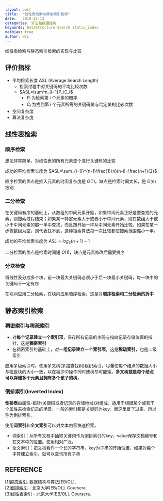 ```yaml
---
layout: post
title:  "线性表检索与静态索引检索"
date:   2019-12-13
categories: 算法和数据结构
keywords: DataStructure Search Static_index
mathjax: true
author: wzx
---
```


线性表检索与静态索引检索的实现与比较




## 评价指标
- 平均检索长度 ASL (Average Search Length)
    - 检索过程中对关键码的平均比较次数
    - $ASL=\sum^n_{i=1}P_iC_i$
        - $P_i$ 为检索第 $i$ 个元素的概率
        - $C_i$ 为找到第 $i$ 个元素所需的关键码值与给定值的比较次数
- 空间复杂度
- 算法复杂度

## 线性表检索
### 顺序检索
想法非常简单，对线性表的所有元素逐个进行关键码的比较

成功的平均检索长度为 $ASL=\sum_{i=0}^{n-1}\frac{1}{n}(n-i)=\frac{n+1}{2}$

顺序检索的优点是插入元素的时间复杂度是 $O(1)$。缺点是检索时间太长，是 $O(n)$ 级别

### 二分检索
在关键码有序的基础上，从数组的中间元素开始，如果中间元素正好是要查找的元素，则搜索过程结束；如果某一特定元素大于或者小于中间元素，则在数组大于或小于中间元素的那一半中查找，而且跟开始一样从中间元素开始比较。如果在某一步骤数组为空，则代表找不到。这种搜索算法每一次比较都使搜索范围缩小一半。

成功的平均检索长度为 $ASL=log_2(n+1)-1$

二分检索的优点是检索时间短  $O(1)$，缺点是元素修改后需要排序

### 分块检索
将线性表分成多个块，前一块最大关键码必须小于后一块最小关键码，每一块中的关键码不一定有序

在块间应用二分检索，在块内应用顺序检索，这是对**顺序检索和二分检索的折中**

## 静态索引检索
### 稠密索引与稀疏索引
- 对**每个记录建立一个索引项**，保存所有记录的主码与指向记录存储位置的指针，这是**稠密索引**
- 在稠密索引的基础上，对**一组记录建立一个索引项**，这是**稀疏索引**，也是二级索引

应用多级索引时，使用多叉树(多路查找树)组织索引，尽量使每个结点的数据大小与磁盘块的大小一致，以在减少IO操作同时使树尽可能矮。**多叉树就是每个结点可以存储多个元素且拥有多个孩子的树**。

### 倒排索引(Inverted Index)
**倒排表**由属性-指针(关键码或者记录的存储地址)对组成，适用于根据某个或若干个属性来检索记录的场景。一般的索引都是关键码为key，而这里反了过来，所以称为倒排索引。

使用**词索引**和**全文索引**可以对文本内容快速检索。
- 词索引：从所有文档中抽取关键词作为倒排索引的key，value保存文档编号和在文本中的位置。使用相对广泛。
- 全文索引：把文档看作一个长的字符串，key为子串的开始位置，如果对每个字符建立索引，就可以查询所有子串

## REFERENCE
[1][静态索引](https://www.coursera.org/learn/gaoji-shuju-jiegou/lecture/FyDyQ/jing-tai-suo-yin). 数据结构与算法[EB/OL].  
[2][倒排索引](https://www.coursera.org/learn/gaoji-shuju-jiegou/lecture/ZzldC/dao-pai-suo-yin) - 北京大学[EB/OL]. Coursera.  
[3][线性表索引](https://www.coursera.org/learn/gaoji-shuju-jiegou/lecture/cDAKM/xian-xing-biao-suo-yin) - 北京大学[EB/OL]. Coursera.
